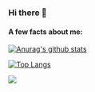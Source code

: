 ### Hi there 👋

#### A few facts about me:

[![Anurag's github stats](https://github-readme-stats.vercel.app/api?username=stem&count_private=true&show_icons=true&theme=highcontrast)](https://github.com/anuraghazra/github-readme-stats)

[![Top Langs](https://github-readme-stats.vercel.app/api/top-langs/?username=stem&layout=compact&hide=php)](https://github.com/anuraghazra/github-readme-stats)

![](https://komarev.com/ghpvc/?username=stem)

<!--
**stem/stem** is a ✨ _special_ ✨ repository because its `README.md` (this file) appears on your GitHub profile.

Here are some ideas to get you started:

- 🔭 I’m currently working on ...
- 🌱 I’m currently learning ...
- 👯 I’m looking to collaborate on ...
- 🤔 I’m looking for help with ...
- 💬 Ask me about ...
- 📫 How to reach me: ...
- 😄 Pronouns: ...
- ⚡ Fun fact: ...
-->
